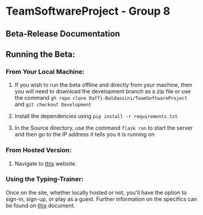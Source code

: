 # TeamSoftwareProject - Group 8

## Beta-Release Documentation

## Running the Beta:

### From Your Local Machine:

1. If you wish to run the beta offline and directly from your machine, then you will need to download the development branch as a zip file
or use the command `gh repo clone Raffi-Baldassini/TeamSoftwareProject` and `git checkout Development`

2. Install the dependencies using `pip install -r requirements.txt`

3. In the Source directory, use the command `flask run` to start the server and then go to the IP address it tells you it is running on

### From Hosted Version:

1. Navigate to [this](http://typing-trainer.pb97.container.netsoc.cloud:16555/) website.

### Using the Typing-Trainer:

Once on the site, whether locally hosted or not, you'll have the option to sign-in, sign-up, or play as a guest. Further information on the specifics can be found on [this](https://github.com/Raffi-Baldassini/TeamSoftwareProject/blob/Development/Documents/howto.pdf) document.
